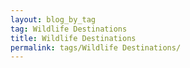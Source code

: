 ```yaml
---
layout: blog_by_tag
tag: Wildlife Destinations
title: Wildlife Destinations
permalink: tags/Wildlife Destinations/
---
```

